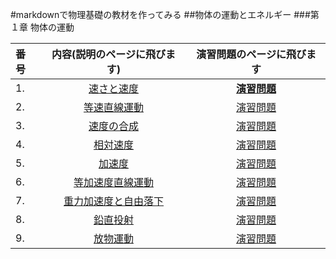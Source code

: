 #markdownで物理基礎の教材を作ってみる
##物体の運動とエネルギー
###第１章 物体の運動

|番号|内容(説明のページに飛びます)|演習問題のページに飛びます|
|:---|:---:|:--:|
|1.| [速さと速度](velocity.md)|[**演習問題**](p-velocity.md)|
|2.| [等速直線運動](ulm.md)| [演習問題](p-ulm.md)|
|3.| [速度の合成](synthesis.md)| [演習問題](p-synthesis.md)|
|4.| [相対速度](rerativev.md)| [演習問題](p-rerativev.md)|
|5.| [加速度](accelerate.md) |[演習問題](p-accelerate.md)|
|6.| [等加速度直線運動](accmotion.md)| [演習問題](p-accmotion.md)|
|7.| [重力加速度と自由落下](freefall.md)| [演習問題](p-freefall.md)|
|8.| [鉛直投射](vertical.md)| [演習問題](p-vertical.md)|
|9.| [放物運動](parabola.md)| [演習問題](p-parabola.md)|

